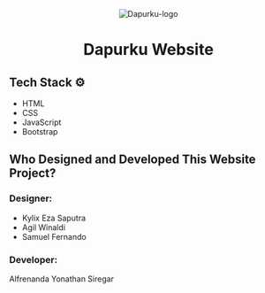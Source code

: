 <div align="center">
  <img src="https://github.com/yonathansiregar/Dapurku-website/blob/master/img/icons/dapurku.png" alt="Dapurku-logo" title="Dapurku">
  <h1>Dapurku Website</h1>
</div>

## Tech Stack ⚙
<ul>
  <li>HTML</li>
  <li>CSS</li>
  <li>JavaScript</li>
  <li>Bootstrap</li>
</ul>

## Who Designed and Developed This Website Project?
### Designer:
<ul>
  <li>Kylix Eza Saputra</li>
  <li>Agil Winaldi</li>
  <li>Samuel Fernando</li>
</ul>

### Developer:
Alfrenanda Yonathan Siregar